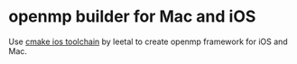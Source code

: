 # openmp builder for Mac and iOS

Use [cmake ios toolchain](https://github.com/leetal/ios-cmake) by leetal to create openmp framework for iOS and Mac.